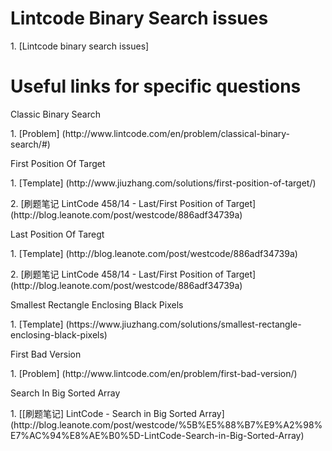 # Lintcode Binary Search issues
<p>1. [Lintcode binary search issues]

# Useful links for specific questions
<p>Classic Binary Search
<p>1. [Problem] (http://www.lintcode.com/en/problem/classical-binary-search/#)

<p>First Position Of Target
<p>1. [Template] (http://www.jiuzhang.com/solutions/first-position-of-target/)
<p>2. [刷题笔记 LintCode 458/14 - Last/First Position of Target] (http://blog.leanote.com/post/westcode/886adf34739a)

<p>Last Position Of Taregt
<p>1. [Template] (http://blog.leanote.com/post/westcode/886adf34739a)
<p>2. [刷题笔记 LintCode 458/14 - Last/First Position of Target] (http://blog.leanote.com/post/westcode/886adf34739a)

<p>Smallest Rectangle Enclosing Black Pixels
<p>1. [Template] (https://www.jiuzhang.com/solutions/smallest-rectangle-enclosing-black-pixels)

<p>First Bad Version
<p>1. [Problem] (http://www.lintcode.com/en/problem/first-bad-version/)

<p>Search In Big Sorted Array
<p>1. [[刷题笔记] LintCode - Search in Big Sorted Array] (http://blog.leanote.com/post/westcode/%5B%E5%88%B7%E9%A2%98%E7%AC%94%E8%AE%B0%5D-LintCode-Search-in-Big-Sorted-Array)
